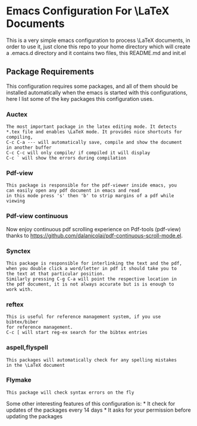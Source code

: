 # Emacs Configuration For \LaTeX Documents
This is a very simple emacs configuration to process \LaTeX documents,
in order to use it, just clone this repo to your home directory which
will create a .emacs.d directory and it contains two files, this
README.md and init.el
## Package Requirements
This configuration requires some packages, and all of them should be
installed automatically when the emacs is started with this
configurations, here I list some of the key packages this
configuration uses.
### Auctex
	The most important package in the latex editing mode. It detects
	*.tex file and enables \LaTeX mode. It provides nice shortcuts for
	compiling,
	C-c C-a --- will automatically save, compile and show the document
	in another buffer
	C-c C-c will only compile/ if compiled it will display
	C-c ` will show the errors during compilation
### Pdf-view 
	This package is responsible for the pdf-viewer inside emacs, you
	can easily open any pdf document in emacs and read
	in this mode press 's' then 'b' to strip margins of a pdf while
	viewing
### Pdf-view continuous 

Now enjoy continuous pdf scrolling experience on Pdf-tools (pdf-view) thanks to https://github.com/dalanicolai/pdf-continuous-scroll-mode.el. 

### Synctex

	This package is responsible for interlinking the text and the pdf,
	when you double click a word/letter in pdf it should take you to
	the text at that particular position.
	Similarly pressing C-g C-a will point the respective location in
	the pdf document, it is not always accurate but is is enough to
	work with.

### reftex 
	This is useful for reference management system, if you use bibtex/biber
	for reference management.
	C-c [ will start reg-ex search for the bibtex entries
### aspell,flyspell 
	This packages will automatically check for any spelling mistakes
	in the \LaTeX document
### Flymake
	This package will check syntax errors on the fly

Some other interesting features of this configuration is:
	* It check for updates of the packages every 14 days
	* It asks for your permission before updating the packages
	
